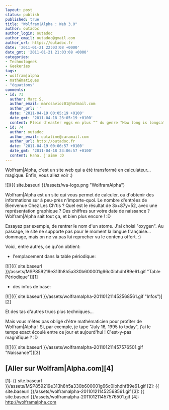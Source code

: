 ```yaml
---
layout: post
status: publish
published: true
title: "Wolfram|Alpha : Web 3.0"
author: outadoc
author_login: outadoc
author_email: outadoc@gmail.com
author_url: https://outadoc.fr
date: '2011-01-21 22:03:08 +0000'
date_gmt: '2011-01-21 21:03:08 +0000'
categories:
- Technologeek
- Geekeries
tags:
- wolfram|alpha
- mathématiques
- "équations"
comments:
- id: 73
  author: Marc S.
  author_email: marcsavioz01@hotmail.com
  author_url: ''
  date: '2011-04-19 00:05:19 +0100'
  date_gmt: '2011-04-18 23:05:19 +0100'
  content: Plein d'easter eggs en plus ^^ du genre "How long is longcat?"
- id: 74
  author: outadoc
  author_email: outatime@caramail.com
  author_url: http://outadoc.fr
  date: '2011-04-19 00:06:57 +0100'
  date_gmt: '2011-04-18 23:06:57 +0100'
  content: Haha, j'aime :D
---
```

Wolfram\|Alpha, c'est un site web qui a été transformé en calculateur… magique. Enfin, vous allez voir :)

![]({{ site.baseurl }}/assets/wa-logo.png "WolframAlpha")

Wolfram\|Alpha est un site qui vous permet de calculer, ou d'obtenir des informations sur à peu-près n'importe-quoi. Le nombre d'entrées de Bienvenue Chez Les Ch'tis ? Quel est le résultat de 3x+87y=52, avec une représentation graphique ? Des chiffres sur votre date de naissance ? Wolfram\|Alpha sait tout ça, et bien plus encore ! :D

Essayez par exemple, de rentrer le nom d'un atome. J'ai choisi "oxygen". Au passage, le site ne supporte pas pour le moment la langue française… dommage, mais on ne va pas lui reprocher vu le contenu offert. :)

Voici, entre autres, ce qu'on obtient:

- l'emplacement dans la table périodique:

[![]({{ site.baseurl }}/assets/MSP859219e313h8h5a330b600001g66c0ibhdhf89e61.gif "Table Périodique")][1]

- des infos de base:

[![]({{ site.baseurl }}/assets/wolframalpha-201101211452568561.gif "Infos")][2]

Et des tas d'autres trucs plus techniques…

Mais vous n'êtes pas obligé d'être mathématicien pour profiter de Wolfram\|Alpha ! Si, par exemple, je tape "July 16, 1995 to today", j'ai le temps exact écoulé entre ce jour et aujourd'hui ! C'est-y-pas magnifique ? :D

[![]({{ site.baseurl }}/assets/wolframalpha-201101211457576501.gif "Naissance")][3]

## [Aller sur Wolfram|Alpha.com][4]

[1]: {{ site.baseurl }}/assets/MSP859219e313h8h5a330b600001g66c0ibhdhf89e61.gif
[2]: {{ site.baseurl }}/assets/wolframalpha-201101211452568561.gif
[3]: {{ site.baseurl }}/assets/wolframalpha-201101211457576501.gif
[4]: http://wolframalpha.com
